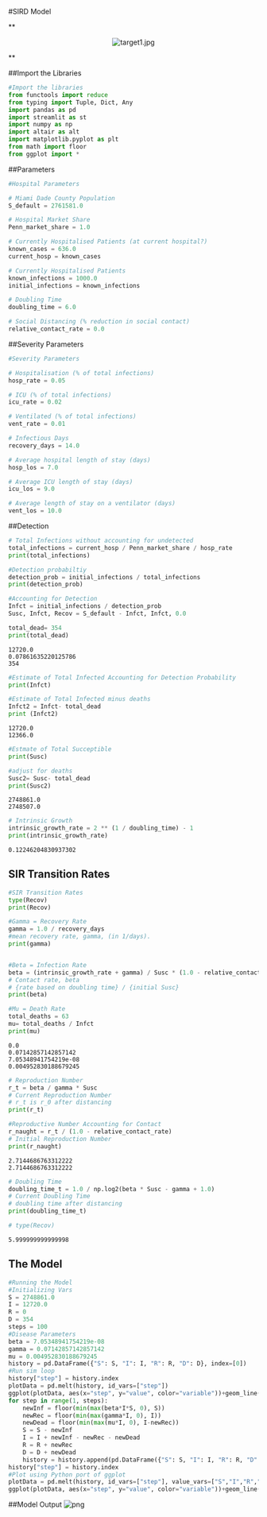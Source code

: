 #SIRD Model



**<p style="text-align: center;">
![target1.jpg](images/target1.jpg)
</p>**


##Import the Libraries
```python
#Import the libraries
from functools import reduce
from typing import Tuple, Dict, Any
import pandas as pd
import streamlit as st
import numpy as np
import altair as alt
import matplotlib.pyplot as plt
from math import floor
from ggplot import *
```

##Parameters
```python
#Hospital Parameters

# Miami Dade County Population
S_default = 2761581.0

# Hospital Market Share
Penn_market_share = 1.0

# Currently Hospitalised Patients (at current hospital?)
known_cases = 636.0
current_hosp = known_cases

# Currently Hospitalised Patients
known_infections = 1000.0
initial_infections = known_infections

# Doubling Time
doubling_time = 6.0

# Social Distancing (% reduction in social contact)
relative_contact_rate = 0.0
```

##Severity Parameters
```python
#Severity Parameters

# Hospitalisation (% of total infections)
hosp_rate = 0.05

# ICU (% of total infections)
icu_rate = 0.02

# Ventilated (% of total infections)
vent_rate = 0.01

# Infectious Days
recovery_days = 14.0

# Average hospital length of stay (days)
hosp_los = 7.0

# Average ICU length of stay (days)
icu_los = 9.0

# Average length of stay on a ventilator (days)
vent_los = 10.0
```

##Detection
```python
# Total Infections without accounting for undetected
total_infections = current_hosp / Penn_market_share / hosp_rate
print(total_infections)

#Detection probabiltiy
detection_prob = initial_infections / total_infections
print(detection_prob)

#Accounting for Detection
Infct = initial_infections / detection_prob
Susc, Infct, Recov = S_default - Infct, Infct, 0.0

total_dead= 354
print(total_dead)


```

    12720.0
    0.07861635220125786
    354



```python
#Estimate of Total Infected Accounting for Detection Probability
print(Infct)

#Estimate of Total Infected minus deaths
Infct2 = Infct- total_dead
print (Infct2)

```

    12720.0
    12366.0



```python
#Estmate of Total Succeptible
print(Susc)

#adjust for deaths
Susc2= Susc- total_dead
print(Susc2)
```

    2748861.0
    2748507.0



```python
# Intrinsic Growth
intrinsic_growth_rate = 2 ** (1 / doubling_time) - 1
print(intrinsic_growth_rate)
```

    0.12246204830937302


## SIR Transition Rates
```python
#SIR Transition Rates
type(Recov)
print(Recov)

#Gamma = Recovery Rate
gamma = 1.0 / recovery_days
#mean recovery rate, gamma, (in 1/days).
print(gamma)


#Beta = Infection Rate
beta = (intrinsic_growth_rate + gamma) / Susc * (1.0 - relative_contact_rate)
# Contact rate, beta
# {rate based on doubling time} / {initial Susc}
print(beta)

#Mu = Death Rate 
total_deaths = 63
mu= total_deaths / Infct
print(mu)
```

    0.0
    0.07142857142857142
    7.05348941754219e-08
    0.004952830188679245



```python
# Reproduction Number
r_t = beta / gamma * Susc 
# Current Reproduction Number
# r_t is r_0 after distancing
print(r_t)

#Reproductive Number Accounting for Contact
r_naught = r_t / (1.0 - relative_contact_rate)
# Initial Reproduction Number
print(r_naught)
```

    2.7144686763312222
    2.7144686763312222



```python
# Doubling Time
doubling_time_t = 1.0 / np.log2(beta * Susc - gamma + 1.0) 
# Current Doubling Time
# doubling time after distancing
print(doubling_time_t)

# type(Recov)
```

    5.999999999999998


## The Model
```python
#Running the Model
#Initializing Vars
S = 2748861.0
I = 12720.0
R = 0
D = 354
steps = 100
#Disease Parameters
beta = 7.05348941754219e-08
gamma = 0.07142857142857142
mu = 0.004952830188679245
history = pd.DataFrame({"S": S, "I": I, "R": R, "D": D}, index=[0])
#Run sim loop
history["step"] = history.index
plotData = pd.melt(history, id_vars=["step"])
ggplot(plotData, aes(x="step", y="value", color="variable"))+geom_line()
for step in range(1, steps):
    newInf = floor(min(max(beta*I*S, 0), S))
    newRec = floor(min(max(gamma*I, 0), I))
    newDead = floor(min(max(mu*I, 0), I-newRec))
    S = S - newInf
    I = I + newInf - newRec - newDead
    R = R + newRec
    D = D + newDead
    history = history.append(pd.DataFrame({"S": S, "I": I, "R": R, "D": D}, index=[step]))
history["step"] = history.index
#Plot using Python port of ggplot
plotData = pd.melt(history, id_vars=["step"], value_vars=["S","I","R","D"])
ggplot(plotData, aes(x="step", y="value", color="variable"))+geom_line()+xlab("Time Step")+ylab("# Hosts")
```

##Model Output
![png](output_10_0.png)





   




```python

```
